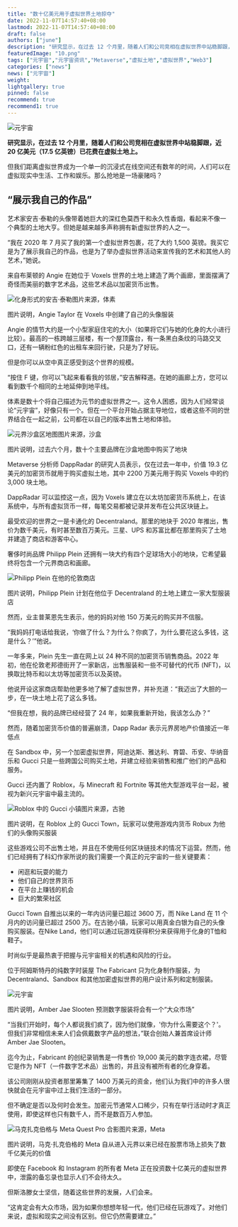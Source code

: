 ```yaml
---
title: "数十亿美元用于虚拟世界土地掠夺"
date: 2022-11-07T14:57:40+08:00
lastmod: 2022-11-07T14:57:40+08:00
draft: false
authors: ["june"]
description: "研究显示，在过去 12 个月里，随着人们和公司竞相在虚拟世界中站稳脚跟，近 20 亿美元（17.5 亿英镑）已花费在虚拟土地上。"
featuredImage: "10.png"
tags: ["元宇宙","元宇宙资讯","Metaverse","虚拟土地","虚拟世界","Web3"]
categories: ["news"]
news: ["元宇宙"]
weight: 
lightgallery: true
pinned: false
recommend: true
recommend1: true
---
```




![元宇宙](03.png)



**研究显示，在过去 12 个月里，随着人们和公司竞相在虚拟世界中站稳脚跟，近 20 亿美元（17.5 亿英镑）已花费在虚拟土地上。**

但我们距离虚拟世界成为一个单一的沉浸式在线空间还有数年的时间，人们可以在虚拟现实中生活、工作和娱乐。那么抢地是一场豪赌吗？



## “展示我自己的作品”

艺术家安吉·泰勒的头像带着她巨大的深红色莫西干和永久性香烟，看起来不像一个典型的土地大亨。但她是越来越多声称拥有新虚拟世界的人之一。

“我在 2020 年 7 月买了我的第一个虚拟世界包裹，花了大约 1,500 英镑。我买它是为了展示我自己的作品，也是为了举办虚拟世界活动来宣传我的艺术和其他人的艺术，”她说。

来自布莱顿的 Angie 在她位于 Voxels 世界的土地上建造了两个画廊，里面摆满了奇怪而美丽的数字艺术品，这些艺术品以加密货币出售。

![化身形式的安吉·泰勒](05.png)图片来源，体素

图片说明，Angie Taylor 在 Voxels 中创建了自己的头像服装



Angie 的情节大约是一个小型家庭住宅的大小（如果将它们与她的化身的大小进行比较）。最高的一栋跨越三层楼，有一个屋顶露台，有一条黑白条纹的马路交叉口，还有一辆粉红色的出租车来回行驶，只是为了好玩。

但是你可以从空中真正感受到这个世界的规模。

“按住 F 键，你可以飞起来看看我的邻居，”安吉解释道。在她的画廊上方，您可以看到数千个相同的土地延伸到地平线。

体素是数十个将自己描述为元节的虚拟世界之一。这令人困惑，因为人们经常谈论“元宇宙”，好像只有一个。但在一个平台开始占据主导地位，或者这些不同的世界结合在一起之前，公司都在以自己的版本出售土地和体验。

![元界沙盒区地图](06.png)图片来源，沙盒

图片说明，过去六个月，数十个主要品牌在沙盒地图中购买了地块



Metaverse 分析师 DappRadar 的研究人员表示，仅在过去一年中，价值 19.3 亿美元的加密货币就用于购买虚拟土地，其中 2200 万美元用于购买 Voxels 中的约 3,000 块土地。

DappRadar 可以监控这一点，因为 Voxels 建立在以太坊加密货币系统上，在该系统中，与所有虚拟货币一样，每笔交易都被记录并发布在公共区块链上。

最受欢迎的世界之一是卡通化的 Decentraland。那里的地块于 2020 年推出，售价为数千美元，有时甚至数百万美元。三星、UPS 和苏富比都在那里购买了土地并建造了商店和游客中心。

奢侈时尚品牌 Philipp Plein 还拥有一块大约有四个足球场大小的地块，它希望最终将包含一个元界商店和画廊。

![Philipp Plein 在他的伦敦商店](07.png)

图片说明，Philipp Plein 计划在他位于 Decentraland 的土地上建立一家大型服装店



然而，业主普莱恩先生表示，他的妈妈对他 150 万美元的购买并不信服。

“我妈妈打电话给我说，‘你做了什么？为什么？你疯了，为什么要花这么多钱，这是什么？’”他说。

一年多来，Plein 先生一直在网上以 24 种不同的加密货币销售商品。2022 年初，他在伦敦老邦德街开了一家新店，出售服装和一些不可替代的代币 (NFT)，以换取比特币和以太坊等加密货币以及英镑。

他说开设这家商店帮助他更多地了解了虚拟世界，并补充道：“我迈出了大胆的一步，在一块土地上花了这么多钱。

“但我在想，我的品牌已经经营了 24 年，如果我重新开始，我该怎么办？”

然而，随着加密货币价值的普遍崩溃，Dapp Radar 表示元界房地产价值接近一年低点

在 Sandbox 中，另一个加密虚拟世界，阿迪达斯、雅达利、育碧、币安、华纳音乐和 Gucci 只是一些跨国公司购买土地，并建立经验来销售和推广他们的产品和服务。

Gucci 还内置了 Roblox，与 Minecraft 和 Fortnite 等其他大型游戏平台一起，被视为新兴元宇宙中最主流的。

![Roblox 中的 Gucci 小镇](08.png)图片来源，古驰

图片说明，在 Roblox 上的 Gucci Town，玩家可以使用游戏内货币 Robux 为他们的头像购买服装



这些游戏公司不出售土地，并且在不使用任何区块链技术的情况下运营。然而，他们已经拥有了科幻作家所说的我们需要一个真正的元宇宙的一些关键要素：

- 闲逛和玩耍的能力
- 他们自己的世界货币
- 在平台上赚钱的机会
- 巨大的繁荣社区

Gucci Town 自推出以来的一年内访问量已超过 3600 万，而 Nike Land 在 11 个月内的访问量已超过 2500 万。在古驰小镇，玩家可以用真金白银为自己的头像购买服装。在Nike Land，他们可以通过玩游戏获得积分来获得用于化身的T恤和鞋子。

时尚似乎是最热衷于把握与元宇宙相关的机遇和风险的行业。

位于阿姆斯特丹的纯数字时装屋 The Fabricant 只为化身制作服装，为 Decentraland、Sandbox 和其他加密虚拟世界的用户设计系列和定制服装。

![元宇宙](04.png)

图片说明，Amber Jae Slooten 预测数字服装将会有一个“大众市场”



“当我们开始时，每个人都说我们疯了，因为他们就像，'你为什么需要这个？'。但我们非常相信未来人们会佩戴数字产品的想法，”联合创始人兼首席设计师 Amber Jae Slooten。

迄今为止，Fabricant 的创纪录销售是一件售价 19,000 美元的数字连衣裙，尽管它是作为 NFT（一件数字艺术品）出售的，并且没有被所有者的化身穿着。

该公司刚刚从投资者那里筹集了 1400 万美元的资金，他们认为我们中的许多人很快就会在元宇宙中过上我们生活的一部分。

但不确定是否以及何时会发生。加密元节通常人口稀少，只有在举行活动时才真正使用，即使这样也只有数千人，而不是数百万人参加。

![马克扎克伯格与 Meta Quest Pro 合影](09.png)图片来源，Meta

图片说明，马克·扎克伯格的 Meta 自从进入元界以来已经在股票市场上损失了数千亿美元的价值



即使在 Facebook 和 Instagram 的所有者 Meta 正在投资数十亿美元的虚拟世界中，泄露的备忘录也显示人们不会待太久。

但斯洛滕女士坚信，随着这些世界的发展，人们会来。

“这肯定会有大众市场，因为如果你想想年轻一代，他们已经在玩游戏了。对他们来说，虚拟和现实之间没有区别。但它仍然需要建立。”